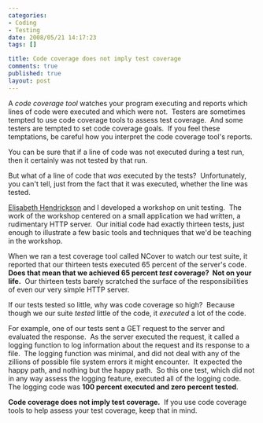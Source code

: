 ```yaml
--- 
categories: 
- Coding
- Testing
date: 2008/05/21 14:17:23
tags: []

title: Code coverage does not imply test coverage
comments: true
published: true
layout: post
---
```


<p>A <em>code coverage tool</em> watches your program executing and reports which lines of code were executed and which were not.&#160; Testers are sometimes tempted to use code coverage tools to assess test coverage.&#160; And some testers are tempted to set code coverage goals.&#160; If you feel these temptations, be careful how you interpret the code coverage tool's reports.</p>  <p>You can be sure that if a line of code was not executed during a test run, then it certainly was not tested by that run.</p>  <p>But what of a line of code that <em>was</em> executed by the tests?&#160; Unfortunately, you can't tell, just from the fact that it was executed, whether the line was tested.</p>  <p><a title="Agile Testing consultant and trainer Elisabeth Hendrickson" href="http://www.testobsessed.com">Elisabeth Hendrickson</a> and I developed a workshop on unit testing.&#160; The work of the workshop centered on a small application we had written, a rudimentary HTTP server.&#160; Our initial code had exactly thirteen tests, just enough to illustrate a few basic tools and techniques that we'd be teaching in the workshop.</p>  <p>When we ran a test coverage tool called NCover to watch our test suite, it reported that our thirteen tests executed 65 percent of the server's code.&#160; <strong>Does that mean that we achieved 65 percent <em>test</em> coverage?&#160; Not on your life.</strong>&#160; Our thirteen tests barely scratched the surface of the responsibilities of even our very simple HTTP server.</p>  <p>If our tests tested so little, why was code coverage so high?&#160; Because though we our suite <em>tested</em> little of the code, it <em>executed</em> a lot of the code.</p>  <p>For example, one of our tests sent a GET request to the server and evaluated the response.&#160; As the server executed the request, it called a logging function to log information about the request and its response to a file.&#160; The logging function was minimal, and did not deal with any of the zillions of possible file system errors it might encounter.&#160; It expected the happy path, and nothing but the happy path.&#160; So this one test, which did not in any way assess the logging feature, executed all of the logging code.&#160; The logging code was <strong>100 percent executed and zero percent tested</strong>.</p>  <p><strong>Code coverage does not imply test coverage.</strong>&#160; If you use code coverage tools to help assess your test coverage, keep that in mind.</p>
